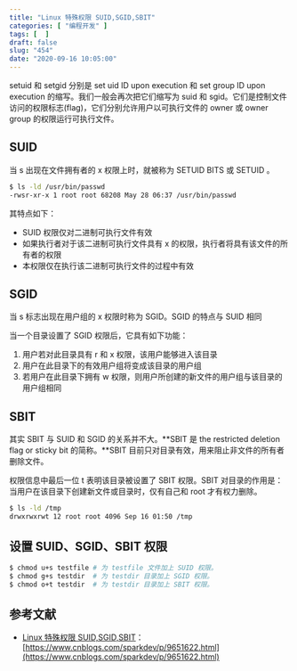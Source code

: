 ```yaml
---
title: "Linux 特殊权限 SUID,SGID,SBIT"
categories: [ "编程开发" ]
tags: [  ]
draft: false
slug: "454"
date: "2020-09-16 10:05:00"
---
```


setuid 和 setgid 分别是 set uid ID upon execution 和 set group ID upon execution 的缩写。我们一般会再次把它们缩写为 suid 和 sgid。它们是控制文件访问的权限标志(flag)，它们分别允许用户以可执行文件的 owner 或 owner group 的权限运行可执行文件。

## SUID

当 s 出现在文件拥有者的 x 权限上时，就被称为 SETUID BITS 或 SETUID 。

```bash
$ ls -ld /usr/bin/passwd 
-rwsr-xr-x 1 root root 68208 May 28 06:37 /usr/bin/passwd
```

其特点如下：

- SUID 权限仅对二进制可执行文件有效
- 如果执行者对于该二进制可执行文件具有 x 的权限，执行者将具有该文件的所有者的权限
- 本权限仅在执行该二进制可执行文件的过程中有效

## **SGID**

当 s 标志出现在用户组的 x 权限时称为 SGID。SGID 的特点与 SUID 相同

当一个目录设置了 SGID 权限后，它具有如下功能：

1. 用户若对此目录具有 r 和 x 权限，该用户能够进入该目录
2. 用户在此目录下的有效用户组将变成该目录的用户组
3. 若用户在此目录下拥有 w 权限，则用户所创建的新文件的用户组与该目录的用户组相同

## **SBIT**

其实 SBIT 与 SUID 和 SGID 的关系并不大。**SBIT 是 the restricted deletion flag or sticky bit 的简称。**SBIT 目前只对目录有效，用来阻止非文件的所有者删除文件。

权限信息中最后一位 t 表明该目录被设置了 SBIT 权限。SBIT 对目录的作用是：当用户在该目录下创建新文件或目录时，仅有自己和 root 才有权力删除。

```bash
$ ls -ld /tmp
drwxrwxrwt 12 root root 4096 Sep 16 01:50 /tmp
```

## 设置 SUID、SGID、SBIT 权限

```bash
$ chmod u+s testfile # 为 testfile 文件加上 SUID 权限。
$ chmod g+s testdir  # 为 testdir 目录加上 SGID 权限。
$ chmod o+t testdir  # 为 testdir 目录加上 SBIT 权限。
```

## 参考文献

- [Linux 特殊权限 SUID,SGID,SBIT](https://www.cnblogs.com/sparkdev/p/9651622.html)：[https://www.cnblogs.com/sparkdev/p/9651622.html](https://www.cnblogs.com/sparkdev/p/9651622.html)